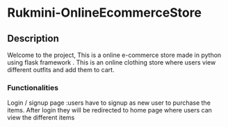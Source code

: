 # Rukmini-OnlineEcommerceStore

## Description
Welcome to the project, This is a online e-commerce store made in python using flask framework . This is an online clothing store where users view different outfits and add them to cart.
### Functionalities
Login / signup page :users have to signup as new user to purchase the items.
After login they will be redirected to home page where users can view the different items 

